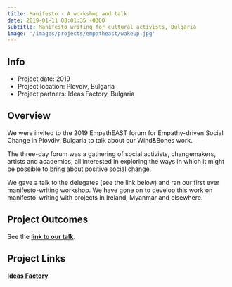 ```yaml
---
title: Manifesto - A workshop and talk
date: 2019-01-11 08:01:35 +0300
subtitle: Manifesto writing for cultural activists, Bulgaria
image: '/images/projects/empatheast/wakeup.jpg'
---
```


## Info 
- Project date: 2019
- Project location: Plovdiv, Bulgaria
- Project partners: Ideas Factory, Bulgaria

## Overview
We were invited to the 2019 EmpathEAST forum for Empathy-driven Social Change in Plovdiv, Bulgaria to talk about our Wind&Bones work.

The three-day forum was a gathering of social activists, changemakers, artists and academics, all interested in exploring the ways in which it might be possible to bring about positive social change.

We gave a talk to the delegates (see the link below) and ran our first ever manifesto-writing workshop. We have gone on to develop this work on manifesto-writing with projects in Ireland, Myanmar and elsewhere.

## Project Outcomes
See the **[link to our talk](/posts/empatheast-talk/)**.

## Project Links
**[Ideas Factory](https://ideasfactorybg.org/en/)**